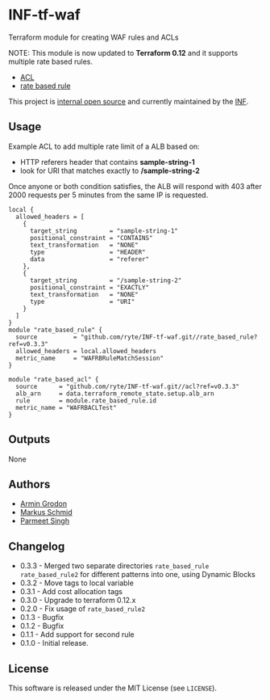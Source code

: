 # INF-tf-waf

Terraform module for creating WAF rules and ACLs

NOTE: This module is now updated to **Terraform 0.12** and it supports multiple rate based rules.

- [ACL](acl/README.md)
- [rate based rule](rate_based_rule/README.md)

This project is [internal open source](https://en.wikipedia.org/wiki/Inner_source)
and currently maintained by the [INF](https://github.com/orgs/ryte/teams/inf).

## Usage

Example ACL to add multiple rate limit of a ALB based on:
- HTTP referers header that contains **sample-string-1** 
- look for URI that matches exactly to **/sample-string-2**

Once anyone or both condition satisfies, the ALB will respond with 403 after 2000 requests per 5 minutes from the same IP is requested.

```hcl
local {
  allowed_headers = [
    {
      target_string         = "sample-string-1"
      positional_constraint = "CONTAINS"
      text_transformation   = "NONE"
      type                  = "HEADER"
      data                  = "referer"
    },
    {
      target_string         = "/sample-string-2"
      positional_constraint = "EXACTLY"
      text_transformation   = "NONE"
      type                  = "URI"
    }
  ]
}
module "rate_based_rule" {
  source          = "github.com/ryte/INF-tf-waf.git//rate_based_rule?ref=v0.3.3"
  allowed_headers = local.allowed_headers
  metric_name     = "WAFRBRuleMatchSession"
}

module "rate_based_acl" {
  source      = "github.com/ryte/INF-tf-waf.git//acl?ref=v0.3.3"
  alb_arn     = data.terraform_remote_state.setup.alb_arn
  rule        = module.rate_based_rule.id
  metric_name = "WAFRBACLTest"
}
```

## Outputs
None

## Authors

- [Armin Grodon](https://github.com/x4121)
- [Markus Schmid](https://github.com/h0raz)
- [Parmeet Singh](https://github.com/parmeet4dev)

## Changelog

- 0.3.3 - Merged two separate directories `rate_based_rule` `rate_based_rule2` for different patterns into one, using Dynamic Blocks
- 0.3.2 - Move tags to local variable
- 0.3.1 - Add cost allocation tags
- 0.3.0 - Upgrade to terraform 0.12.x
- 0.2.0 - Fix usage of `rate_based_rule2`
- 0.1.3 - Bugfix
- 0.1.2 - Bugfix
- 0.1.1 - Add support for second rule
- 0.1.0 - Initial release.

## License

This software is released under the MIT License (see `LICENSE`).
